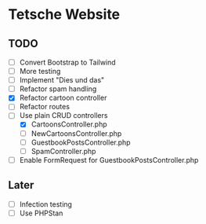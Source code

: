 # Tetsche Website

## TODO

* [ ] Convert Bootstrap to Tailwind
* [ ] More testing
* [ ] Implement "Dies und das"
* [ ] Refactor spam handling
* [X] Refactor cartoon controller
* [ ] Refactor routes
* [ ] Use plain CRUD controllers
  * [X] CartoonsController.php
  * [ ] NewCartoonsController.php
  * [ ] GuestbookPostsController.php
  * [ ] SpamController.php
* [ ] Enable FormRequest for GuestbookPostsController.php

## Later
* [ ] Infection testing
* [ ] Use PHPStan
